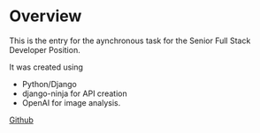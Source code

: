 # Overview
This is the entry for the aynchronous task for the Senior Full Stack Developer Position.

It was created using

* Python/Django
* django-ninja for API creation
* OpenAI for image analysis.

[Github](https://github.com/CodeCrow/edlight)